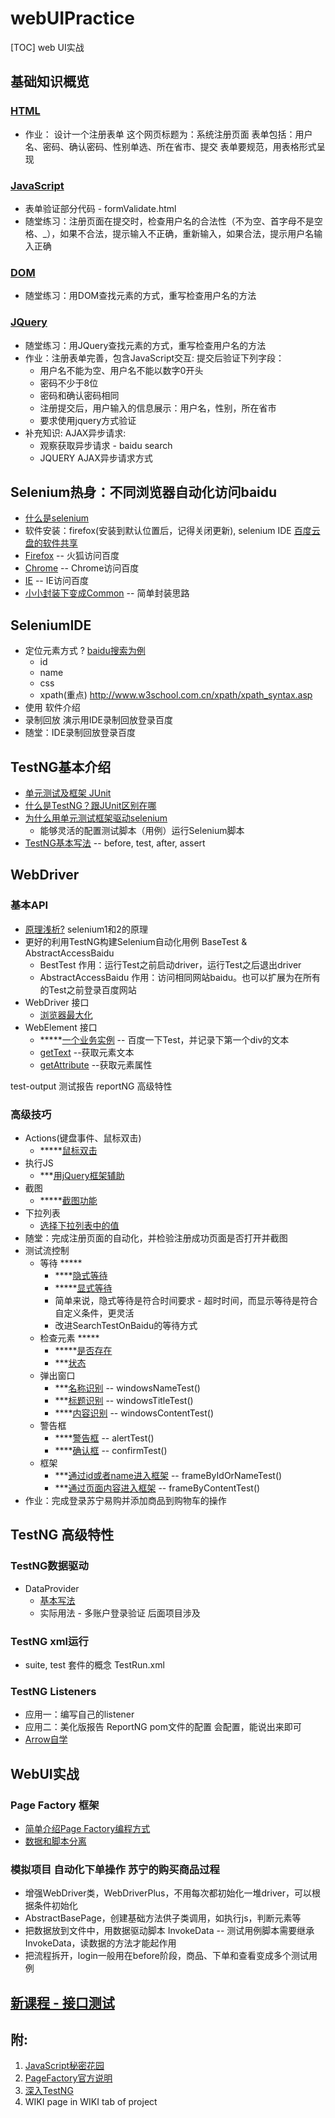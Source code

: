 # webUIPractice
[TOC]
web UI实战

## 基础知识概览
### [HTML](https://github.com/vagabond1-1983/blog/issues/39)
- 作业： 设计一个注册表单
这个网页标题为：系统注册页面
表单包括：用户名、密码、确认密码、性别单选、所在省市、提交
表单要规范，用表格形式呈现
### [JavaScript](https://github.com/vagabond1-1983/blog/issues/40)
- 表单验证部分代码 - formValidate.html
- 随堂练习：注册页面在提交时，检查用户名的合法性（不为空、首字母不是空格、_），如果不合法，提示输入不正确，重新输入，如果合法，提示用户名输入正确

### [DOM](https://github.com/vagabond1-1983/blog/issues/41)
- 随堂练习：用DOM查找元素的方式，重写检查用户名的方法

### [JQuery](https://github.com/vagabond1-1983/blog/issues/42)
- 随堂练习：用JQuery查找元素的方式，重写检查用户名的方法
- 作业：注册表单完善，包含JavaScript交互:
提交后验证下列字段：
  - 用户名不能为空、用户名不能以数字0开头
  - 密码不少于8位
  - 密码和确认密码相同
  - 注册提交后，用户输入的信息展示：用户名，性别，所在省市
  - 要求使用jquery方式验证
- 补充知识:
AJAX异步请求:
  - 观察获取异步请求 - baidu search
  - JQUERY AJAX异步请求方式

## Selenium热身：不同浏览器自动化访问baidu
- [什么是selenium](https://www.ibm.com/developerworks/cn/web/wa-selenium2/)
- 软件安装：firefox(安装到默认位置后，记得关闭更新), selenium IDE [百度云盘的软件共享](http://yun.baidu.com/pcloud/album/info?uk=1913063318&album_id=2794016679837573555)
- [Firefox](src/main/java/com/test/java/webui/accessBaiduDemo/FirefoxAccessBaidu.java) -- 火狐访问百度
- [Chrome](src/main/java/com/test/java/webui/accessBaiduDemo/ChromeAccessBaidu.java) -- Chrome访问百度
- [IE](src/main/java/com/test/java/webui/accessBaiduDemo/IEAccessBaidu.java) -- IE访问百度
- [小小封装下变成Common](src/main/java/com/test/java/webui/accessBaiduDemo/CommonAccessBaidu.java) -- 简单封装思路
## SeleniumIDE
- 定位元素方式 ?  [baidu搜索为例](src/main/java/com/test/java/webui/seleniumIDE定位元素/seleniumIDE定位元素.md)
    - id
    - name
    - css
    - xpath(重点)  http://www.w3school.com.cn/xpath/xpath_syntax.asp
- 使用 软件介绍
- 录制回放  演示用IDE录制回放登录百度
- 随堂：IDE录制回放登录百度
## TestNG基本介绍
- [单元测试及框架 JUnit](src/main/java/com/test/java/unit/junit/AddFunctionServiceTest.java)
- [什么是TestNG？跟JUnit区别在哪](https://github.com/vagabond1-1983/webUIPractice/issues/6)
- [为什么用单元测试框架驱动selenium](https://github.com/vagabond1-1983/webUIPractice/issues/9)
    - 能够灵活的配置测试脚本（用例）运行Selenium脚本
- [TestNG基本写法](src/main/java/com/test/java/testng/BasicDemo.java) -- before, test, after, assert

## WebDriver
### 基本API
- [原理浅析?](https://github.com/vagabond1-1983/webUIPractice/issues/7) selenium1和2的原理
- 更好的利用TestNG构建Selenium自动化用例  BaseTest & AbstractAccessBaidu
    - BestTest 作用：运行Test之前启动driver，运行Test之后退出driver
    - AbstractAccessBaidu 作用：访问相同网站baidu。也可以扩展为在所有的Test之前登录百度网站
- WebDriver 接口
    - [浏览器最大化](src/main/java/com/test/java/webui/api/driver/MaximumBrowser.java)
- WebElement 接口
    - *****[一个业务实例](src/main/java/com/test/java/webui/api/element/SearchTestOnBaidu.java) -- 百度一下Test，并记录下第一个div的文本
    - [getText](src/main/java/com/test/java/webui/api/element/GetTextTest.java) --获取元素文本
    - [getAttribute](src/main/java/com/test/java/webui/api/element/GetAttrubuteTest.java) --获取元素属性

test-output 测试报告  reportNG 高级特性

### 高级技巧
- Actions(键盘事件、鼠标双击)
    - *****[鼠标双击](src/main/java/com/test/java/webui/api/highLevelSkills/actions/ActionsDemo)
- 执行JS
    - ***[用jQuery框架辅助](src/main/java/com/test/java/webui/api/highLevelSkills/jsExecutor/SelectElement.java)
- 截图
    - *****[截图功能](src/main/java/com/test/java/webui/api/screenshot/highLevelSkills/TakesScreenshotTest.java)
- 下拉列表
    - [选择下拉列表中的值](src/main/java/com/test/java/webui/api/highLevelSkills/select/SelectDemo.java)
- 随堂：完成注册页面的自动化，并检验注册成功页面是否打开并截图
- 测试流控制
    - 等待 *****
        - ****[隐式等待](src/main/java/com/test/java/webui/api/highLevelSkills/testFlowControl/ImplicitlyWaitDemo.java)
        - *****[显式等待](src/main/java/com/test/java/webui/api/highLevelSkills/testFlowControl/ConditionWaitDemo.java)
        - 简单来说，隐式等待是符合时间要求 - 超时时间，而显示等待是符合自定义条件，更灵活
        - 改进SearchTestOnBaidu的等待方式
    - 检查元素 *****
        - *****[是否存在](src/main/java/com/test/java/webui/api/highLevelSkills/testFlowControl/ElementPresentDemo.java)
        - ***[状态](src/main/java/com/test/java/webui/api/highLevelSkills/testFlowControl/ElementStatusCheckDemo.java)
    - 弹出窗口
        - ***[名称识别](src/main/java/com/test/java/webui/api/highLevelSkills/testFlowControl/WindowPopupDemo.java) -- windowsNameTest()
        - ***[标题识别](src/main/java/com/test/java/webui/api/highLevelSkills/testFlowControl/WindowPopupDemo.java) -- windowsTitleTest()
        - ****[内容识别](src/main/java/com/test/java/webui/api/highLevelSkills/testFlowControl/WindowPopupDemo.java) -- windowsContentTest()
    - 警告框
        - ****[警告框](src/main/java/com/test/java/webui/api/highLevelSkills/testFlowControl/AlertDemo.java) -- alertTest()
        - ****[确认框](src/main/java/com/test/java/webui/api/highLevelSkills/testFlowControl/AlertDemo.java) -- confirmTest()
    - 框架
        - ***[通过id或者name进入框架](src/main/java/com/test/java/webui/api/highLevelSkills/testFlowControl/FrameDemo.java) -- frameByIdOrNameTest()
        - ***[通过页面内容进入框架](src/main/java/com/test/java/webui/api/highLevelSkills/testFlowControl/FrameDemo.java) -- frameByContentTest()
- 作业：完成登录苏宁易购并添加商品到购物车的操作

## TestNG 高级特性
### TestNG数据驱动
- DataProvider
    - [基本写法](src/main/java/com/test/java/unit/testng/DataProviderDemo.java)
    - 实际用法 - 多账户登录验证 后面项目涉及
### TestNG xml运行
- suite, test 套件的概念 TestRun.xml
### TestNG Listeners
- 应用一：编写自己的listener
- 应用二：美化版报告 ReportNG pom文件的配置  会配置，能说出来即可
- [Arrow自学](https://github.com/NetEase/arrow)

## WebUI实战
### Page Factory 框架
- [简单介绍Page Factory编程方式](src/main/java/com/test/java/webui/PageFactory/DriveLoginWithSimplePOM.java)
- [数据和脚本分离](src/main/java/com/test/java/webui/PageFactory/LoginDrive.java)
### 模拟项目 自动化下单操作 苏宁的购买商品过程
- 增强WebDriver类，WebDriverPlus，不用每次都初始化一堆driver，可以根据条件初始化
- AbstractBasePage，创建基础方法供子类调用，如执行js，判断元素等
- 把数据放到文件中，用数据驱动脚本  InvokeData -- 测试用例脚本需要继承InvokeData，读数据的方法才能起作用
- 把流程拆开，login一般用在before阶段，商品、下单和查看变成多个测试用例


## [新课程 - 接口测试](https://github.com/vagabond1-1983/API-Testing)

## 附:
1. [JavaScript秘密花园](http://bonsaiden.github.io/JavaScript-Garden/zh/)
2. [PageFactory官方说明](https://github.com/SeleniumHQ/selenium/wiki/PageFactory)
3. [深入TestNG](http://www.shenyanchao.cn/blog/2013/06/05/deep-in-testng/)
4. WIKI page in WIKI tab of project